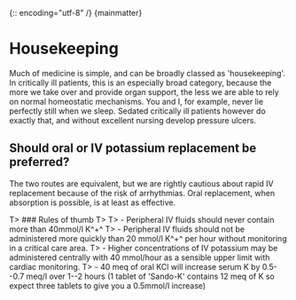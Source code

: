 {:: encoding="utf-8" /}
{mainmatter}

# Housekeeping

Much of medicine is simple, and can be broadly classed as 'housekeeping'. In critically ill patients, this is an especially broad category, because the more we take over and provide organ support, the less we are able to rely on normal homeostatic mechanisms. You and I, for example, never lie perfectly still when we sleep. Sedated critically ill patients however do exactly that, and without excellent nursing develop pressure ulcers.

## Should oral or IV potassium replacement be preferred?

The two routes are equivalent, but we are rightly cautious about rapid IV replacement because of the risk of arrhythmias. Oral replacement, when absorption is possible, is at least as effective.

T> ### Rules of thumb
T>
T> - Peripheral IV fluids should never contain more than 40mmol/l K^+^
T> - Peripheral IV fluids should not be administered more quickly than 20 mmol/l K^+^ per hour without monitoring in a critical care area.
T> - Higher concentrations of IV potassium may be administered centrally with 40 mmol/hour as a sensible upper limit with cardiac monitoring.
T> - 40 meq of oral KCl will increase serum K by 0.5--0.7 meq/l over 1--2 hours (1 tablet of 'Sando-K' contains 12 meq of K so expect three tablets to give you a 0.5mmol/l increase)



